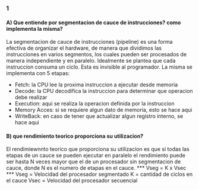 ### 1 
#### A) Que entiende por segmentacion de cauce de instrucciones? como implementa la misma?
La segmentacion de cauce de instrucciones (pipeline) es una forma efectiva de organizar el hardware, de manera que dividimos las instrucciones en varios segmentos, los cuales pueden ser procesados de manera independiente y en paralelo. Idealmente se plantea que cada instruccion consuma un ciclo. Esta es invisible al programador. 
La misma se implementa con 5 etapas:
- Fetch: la CPU lee la proxima instruccion a ejecutar desde memoria
- Decode: la CPU decodifica la instruccion para determinar que operacion debe realizar
- Execution: aqui se realiza la operacion definida por la instruccion 
- Memory Acces: si se requiere algun dato de memoria, esto se hace aqui
- WriteBack: en caso de tener que actualizar algun registro interno, se hace aqui
#### B) que rendimiento teorico proporciona su utilizacion?
El rendimiewnnto teorico que proporciona su utilizacion es que si todas las etapas de un cauce se pueden ejecutar en paralelo el rendimiento puede ser hasta N veces mayor que el de un procesador sin segmentacion de cauce, donde N es el numero de etapas en el cauce.
*** Vseg = K x Vsec ***
Vseg = Velocidad del procesador segmentado
K = cantidad de ciclos en el cauce 
Vsec = Velocidad del procesador secuencial